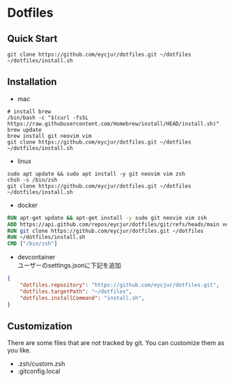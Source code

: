 # Dotfiles

## Quick Start
```shell
git clone https://github.com/eycjur/dotfiles.git ~/dotfiles
~/dotfiles/install.sh

```

## Installation
- mac
```shell
# install brew
/bin/bash -c "$(curl -fsSL https://raw.githubusercontent.com/Homebrew/install/HEAD/install.sh)"
brew update
brew install git neovim vim
git clone https://github.com/eycjur/dotfiles.git ~/dotfiles
~/dotfiles/install.sh

```

- linux
```shell
sudo apt update && sudo apt install -y git neovim vim zsh
chsh -s /bin/zsh
git clone https://github.com/eycjur/dotfiles.git ~/dotfiles
~/dotfiles/install.sh

```

- docker
```Dockerfile
RUN apt-get update && apt-get install -y sudo git neovim vim zsh
ADD https://api.github.com/repos/eycjur/dotfiles/git/refs/heads/main version.json
RUN git clone https://github.com/eycjur/dotfiles.git ~/dotfiles
RUN ~/dotfiles/install.sh
CMD ["/bin/zsh"]
```

- devcontainer  
  ユーザーのsettings.jsonに下記を追加  
```json
{
    "dotfiles.repository": "https://github.com/eycjur/dotfiles.git",
    "dotfiles.targetPath": "~/dotfiles",
    "dotfiles.installCommand": "install.sh",
}
```

## Customization
There are some files that are not tracked by git. You can customize them as you like.
- .zsh/custom.zsh
- .gitconfig.local
